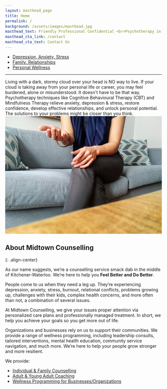 ```yaml
---
layout: masthead_page
title: Home
permalink: /
background: /assets/images/masthead.jpg
masthead_text: Friendly Professional Confidential <br>Psychotherapy in the heart of <br>Kitchener-Waterloo
masthead_cta_link: /contact
masthead_cta_text: Contact Us
---
```


<ul class="feature-circles">
    <li><a href="/services#stress">Depression, Anxiety, Stress</a></li>
    <li><a href="/services#relationships">Family, Relationships</a></li>
    <li><a href="/services#wellness">Personal Wellness</a></li>
</ul>

<hr class="content-divider">

<div class="blurb" markdown="1">
Living with a dark, stormy cloud over your head is NO way to live. If your cloud is taking away from your personal life or career, you may feel burdened, alone or misunderstood. It doesn't have to be that way. Psychotherapy techniques like Cognitive Behavioural Therapy (CBT) and Mindfulness Therapy relieve anxiety, depression & stress, restore confidence, develop effective relationships, and unlock personal potential. The solutions to your problems might be closer than you think.
</div>

<div class="image-words image-left">
<div class="image large">
    <img src="/assets/images/hands-couch.jpg" alt="">
</div>
<div class="text" markdown="1">

## About Midtown Counselling
{: .align-center}

As our name suggests, we’re a counselling service smack dab in the middle of Kitchener-Waterloo. We’re here to help you **Feel Better and Do Better**.

People come to us when they need a leg up. They’re experiencing depression, anxiety, stress, burnout, relational conflicts, problems growing up, challenges with their kids, complex health concerns, and more often than not, a combination of several issues.

At Midtown Counselling, we give your issues proper attention via personalized care plans and professionally managed treatment. In short, we help you achieve your goals so you get more out of life.

Organizations and businesses rely on us to support their communities. We provide a range of wellness programming, including leadership consults, tailored interventions, mental health education, community service navigation, and much more. We’re here to help your people grow stronger and more resilient.

We provide:

- [Individual & Family Counselling](/services/#individuals)
- [Adult & Young Adult Coaching](/services/#individuals)
- [Wellness Programming for Businesses/Organizations](/services/#business)

</div>
</div>
